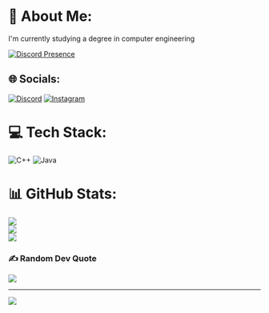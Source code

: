 # 💫 About Me:
I'm currently studying a degree in computer engineering 

[![Discord Presence](https://lanyard.cnrad.dev/api/409474987750326293?bg=9966cc&animated=true&idleMessage="Sleeping"&hideDecoration=true&hideTag=true&hideBadges=true)](https://discord.com/users/409474987750326293)


## 🌐 Socials:
[![Discord](https://img.shields.io/badge/Discord-%237289DA.svg?logo=discord&logoColor=white)](https://discord.gg/ddanizz) [![Instagram](https://img.shields.io/badge/Instagram-%23E4405F.svg?logo=Instagram&logoColor=white)](https://instagram.com/danidominguezz_) 

# 💻 Tech Stack:
![C++](https://img.shields.io/badge/c++-%2300599C.svg?style=for-the-badge&logo=c%2B%2B&logoColor=white) ![Java](https://img.shields.io/badge/java-%23ED8B00.svg?style=for-the-badge&logo=openjdk&logoColor=white)
# 📊 GitHub Stats:
![](https://github-readme-stats.vercel.app/api?username=DaniDR12&theme=shadow_green&hide_border=false&include_all_commits=true&count_private=true)<br/>
![](https://nirzak-streak-stats.vercel.app/?user=DaniDR12&theme=shadow_green&hide_border=false)<br/>
![](https://github-readme-stats.vercel.app/api/top-langs/?username=DaniDR12&theme=shadow_green&hide_border=false&include_all_commits=true&count_private=true&layout=compact)

### ✍️ Random Dev Quote
![](https://quotes-github-readme.vercel.app/api?type=horizontal&theme=merko)

---
[![](https://visitcount.itsvg.in/api?id=DaniDR12&icon=0&color=0)](https://visitcount.itsvg.in)

<!-- Proudly created with GPRM ( https://gprm.itsvg.in ) -->
